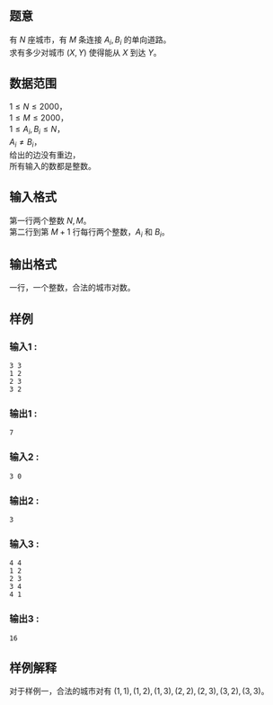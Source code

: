 ## 题意  

有 $N$ 座城市，有 $M$ 条连接 $A_i,B_i$ 的单向道路。     
求有多少对城市 $(X,Y)$ 使得能从 $X$  到达 $Y$。

## 数据范围

$1\le N\le 2000$，         
$1\le M\le 2000$，             
$1\le A_i,B_i\le N$，            
$A_i \neq B_i$，      
给出的边没有重边，        
所有输入的数都是整数。  

## 输入格式

第一行两个整数 $N,M$。        
第二行到第 $M+1$ 行每行两个整数，$A_i$ 和 $B_i$。
          
## 输出格式

一行，一个整数，合法的城市对数。

## 样例

### 输入1 :
```
3 3
1 2
2 3
3 2
```

### 输出1 :
```
7
```

### 输入2 :
```
3 0
```

### 输出2 :
```
3
```

### 输入3 :
```
4 4
1 2
2 3
3 4
4 1
```

### 输出3 :
```
16
```

## 样例解释

对于样例一，合法的城市对有 $(1,1),(1,2),(1,3),(2,2),(2,3),(3,2),(3,3)$。
